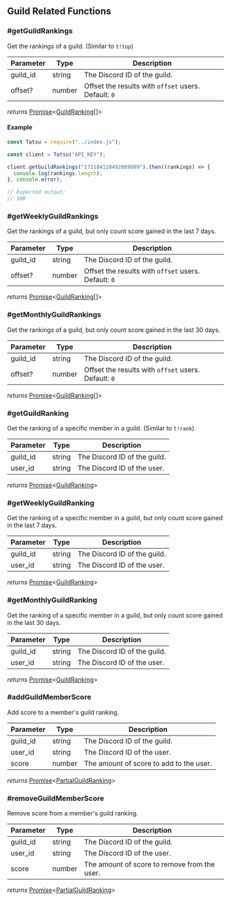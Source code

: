 ## Guild Related Functions

### #getGuildRankings

Get the rankings of a guild. (Similar to `t!top`)

| Parameter | Type   | Description                                          |
| --------- | ------ | ---------------------------------------------------- |
| guild_id  | string | The Discord ID of the guild.                         |
| offset?   | number | Offset the results with `offset` users. Default: `0` |

_returns_ [Promise](https://developer.mozilla.org/en-US/docs/Web/JavaScript/Reference/Global_Objects/Promise)<[GuildRanking](GuildRanking.md)[]>

#### Example

```js
const Tatsu = require("../index.js");

const client = Tatsu("API_KEY");

client.getGuildRankings("173184118492889089").then((rankings) => {
  console.log(rankings.length);
}, console.error);

// Expected output:
// 100
```

### #getWeeklyGuildRankings

Get the rankings of a guild, but only count score gained in the last 7 days.

| Parameter | Type   | Description                                          |
| --------- | ------ | ---------------------------------------------------- |
| guild_id  | string | The Discord ID of the guild.                         |
| offset?   | number | Offset the results with `offset` users. Default: `0` |

_returns_ [Promise](https://developer.mozilla.org/en-US/docs/Web/JavaScript/Reference/Global_Objects/Promise)<[GuildRanking](GuildRanking.md)[]>

### #getMonthlyGuildRankings

Get the rankings of a guild, but only count score gained in the last 30 days.

| Parameter | Type   | Description                                          |
| --------- | ------ | ---------------------------------------------------- |
| guild_id  | string | The Discord ID of the guild.                         |
| offset?   | number | Offset the results with `offset` users. Default: `0` |

_returns_ [Promise](https://developer.mozilla.org/en-US/docs/Web/JavaScript/Reference/Global_Objects/Promise)<[GuildRanking](GuildRanking.md)[]>

### #getGuildRanking

Get the ranking of a specific member in a guild. (Similar to `t!rank`)

| Parameter | Type   | Description                  |
| --------- | ------ | ---------------------------- |
| guild_id  | string | The Discord ID of the guild. |
| user_id   | string | The Discord ID of the user.  |

_returns_ [Promise](https://developer.mozilla.org/en-US/docs/Web/JavaScript/Reference/Global_Objects/Promise)<[GuildRanking](GuildRanking.md)>

### #getWeeklyGuildRanking

Get the ranking of a specific member in a guild, but only count score gained in the last 7 days.

| Parameter | Type   | Description                  |
| --------- | ------ | ---------------------------- |
| guild_id  | string | The Discord ID of the guild. |
| user_id   | string | The Discord ID of the user.  |

_returns_ [Promise](https://developer.mozilla.org/en-US/docs/Web/JavaScript/Reference/Global_Objects/Promise)<[GuildRanking](GuildRanking.md)>

### #getMonthlyGuildRanking

Get the ranking of a specific member in a guild, but only count score gained in the last 30 days.

| Parameter | Type   | Description                  |
| --------- | ------ | ---------------------------- |
| guild_id  | string | The Discord ID of the guild. |
| user_id   | string | The Discord ID of the user.  |

_returns_ [Promise](https://developer.mozilla.org/en-US/docs/Web/JavaScript/Reference/Global_Objects/Promise)<[GuildRanking](GuildRanking.md)>

### #addGuildMemberScore

Add score to a member's guild ranking.

| Parameter | Type   | Description                             |
| --------- | ------ | --------------------------------------- |
| guild_id  | string | The Discord ID of the guild.            |
| user_id   | string | The Discord ID of the user.             |
| score     | number | The amount of score to add to the user. |

_returns_ [Promise](https://developer.mozilla.org/en-US/docs/Web/JavaScript/Reference/Global_Objects/Promise)<[PartialGuildRanking](PartialGuildRanking.md)>

### #removeGuildMemberScore

Remove score from a member's guild ranking.

| Parameter | Type   | Description                             |
| --------- | ------ | --------------------------------------- |
| guild_id  | string | The Discord ID of the guild.            |
| user_id   | string | The Discord ID of the user.             |
| score     | number | The amount of score to remove from the user. |

_returns_ [Promise](https://developer.mozilla.org/en-US/docs/Web/JavaScript/Reference/Global_Objects/Promise)<[PartialGuildRanking](PartialGuildRanking.md)>

